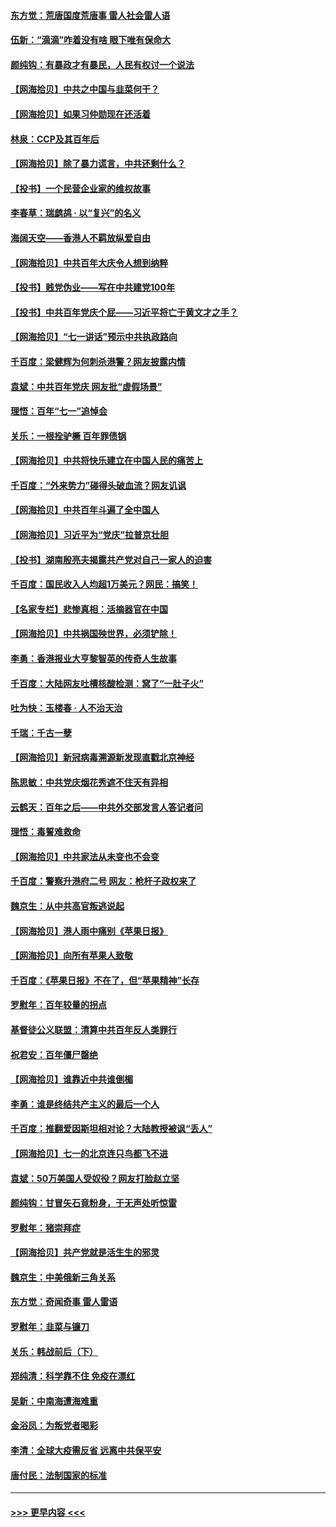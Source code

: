 #### [东方觉：荒唐国度荒唐事 雷人社会雷人语](../pages/nsc993/n13075917.md?t=07081951) 
#### [伍新：“滴滴”咋着没有啥 眼下唯有保命大](../pages/nsc993/n13075894.md?t=07081951) 
#### [颜纯钩：有暴政才有暴民，人民有权讨一个说法](../pages/nsc993/n13075734.md?t=07081951) 
#### [【网海拾贝】中共之中国与韭菜何干？](../pages/nsc993/n13075428.md?t=07081951) 
#### [【网海拾贝】如果习仲勋现在还活着](../pages/nsc993/n13073410.md?t=07081951) 
#### [林泉：CCP及其百年后](../pages/nsc993/n13073226.md?t=07081951) 
#### [【网海拾贝】除了暴力谎言，中共还剩什么？](../pages/nsc993/n13071082.md?t=07081951) 
#### [【投书】一个民营企业家的维权故事](../pages/nsc993/n13070932.md?t=07081951) 
#### [李春草：瑞鹧鸪 · 以“复兴”的名义](../pages/nsc993/n13069984.md?t=07081951) 
#### [海阔天空——香港人不羁放纵爱自由](../pages/nsc993/n13069407.md?t=07081951) 
#### [【网海拾贝】中共百年大庆令人想到纳粹](../pages/nsc993/n13068483.md?t=07081951) 
#### [【投书】贱党伪业——写在中共建党100年](../pages/nsc993/n13067843.md?t=07081951) 
#### [【投书】中共百年党庆个屁——习近平将亡于黄文才之手？](../pages/nsc993/n13067425.md?t=07081951) 
#### [【网海拾贝】“七一讲话”预示中共执政路向](../pages/nsc993/n13066434.md?t=07081951) 
#### [千百度：梁健辉为何刺杀港警？网友披露内情](../pages/nsc993/n13066979.md?t=07081951) 
#### [袁斌：中共百年党庆 网友批“虚假场景”](../pages/nsc993/n13066385.md?t=07081951) 
#### [理悟：百年“七一”追悼会](../pages/nsc993/n13066106.md?t=07081951) 
#### [关乐：一根拴驴橛 百年罪债锅](../pages/nsc993/n13066089.md?t=07081951) 
#### [【网海拾贝】中共将快乐建立在中国人民的痛苦上](../pages/nsc993/n13064939.md?t=07081951) 
#### [千百度：“外来势力”碰得头破血流？网友讥讽](../pages/nsc993/n13064878.md?t=07081951) 
#### [【网海拾贝】中共百年斗遍了全中国人](../pages/nsc993/n13060020.md?t=07081951) 
#### [【网海拾贝】习近平为“党庆”拉普京壮胆](../pages/nsc993/n13057781.md?t=07081951) 
#### [【投书】湖南殷亮夫揭露共产党对自己一家人的迫害](../pages/nsc993/n13057744.md?t=07081951) 
#### [千百度：国民收入人均超1万美元？网民：搞笑！](../pages/nsc993/n13057692.md?t=07081951) 
#### [【名家专栏】悲惨真相：活摘器官在中国](../pages/nsc993/n13056611.md?t=07081951) 
#### [【网海拾贝】中共祸国殃世界，必须铲除！](../pages/nsc993/n13056011.md?t=07081951) 
#### [李勇：香港报业大亨黎智英的传奇人生故事](../pages/nsc993/n13055258.md?t=07081951) 
#### [千百度：大陆网友吐槽核酸检测：窝了“一肚子火”](../pages/nsc993/n13055194.md?t=07081951) 
#### [吐为快：玉楼春 · 人不治天治](../pages/nsc993/n13054028.md?t=07081951) 
#### [千瑞：千古一孽](../pages/nsc993/n13054016.md?t=07081951) 
#### [【网海拾贝】新冠病毒溯源新发现直戳北京神经](../pages/nsc993/n13052425.md?t=07081951) 
#### [陈思敏：中共党庆烟花秀遮不住天有异相](../pages/nsc993/n13052020.md?t=07081951) 
#### [云鹤天：百年之后——中共外交部发言人答记者问](../pages/nsc993/n13051604.md?t=07081951) 
#### [理悟：毒誓难救命](../pages/nsc993/n13051601.md?t=07081951) 
#### [【网海拾贝】中共家法从未变也不会变](../pages/nsc993/n13050366.md?t=07081951) 
#### [千百度：警察升港府二号 网友：枪杆子政权来了](../pages/nsc993/n13050261.md?t=07081951) 
#### [魏京生：从中共高官叛逃说起](../pages/nsc993/n13048997.md?t=07081951) 
#### [【网海拾贝】港人雨中痛别《苹果日报》](../pages/nsc993/n13048941.md?t=07081951) 
#### [【网海拾贝】向所有苹果人致敬](../pages/nsc993/n13046795.md?t=07081951) 
#### [千百度：《苹果日报》不在了，但“苹果精神”长存](../pages/nsc993/n13046703.md?t=07081951) 
#### [罗慰年：百年较量的拐点](../pages/nsc993/n13046542.md?t=07081951) 
#### [基督徒公义联盟：清算中共百年反人类罪行](../pages/nsc993/n13046499.md?t=07081951) 
#### [祝君安：百年僵尸罄绝](../pages/nsc993/n13045595.md?t=07081951) 
#### [【网海拾贝】谁靠近中共谁倒楣](../pages/nsc993/n13044667.md?t=07081951) 
#### [李勇：谁是终结共产主义的最后一个人](../pages/nsc993/n13044397.md?t=07081951) 
#### [千百度：推翻爱因斯坦相对论？大陆教授被讽“丢人”](../pages/nsc993/n13043908.md?t=07081951) 
#### [【网海拾贝】七一的北京连只鸟都飞不进](../pages/nsc993/n13041377.md?t=07081951) 
#### [袁斌：50万美国人受奴役？网友打脸赵立坚](../pages/nsc993/n13041330.md?t=07081951) 
#### [颜纯钩：甘冒矢石竟粉身，于无声处听惊雷](../pages/nsc993/n13041140.md?t=07081951) 
#### [罗慰年：猪崇拜症](../pages/nsc993/n13041071.md?t=07081951) 
#### [【网海拾贝】共产党就是活生生的邪灵](../pages/nsc993/n13036627.md?t=07081951) 
#### [魏京生：中美俄新三角关系](../pages/nsc993/n13035986.md?t=07081951) 
#### [东方觉：奇闻奇事 雷人雷语](../pages/nsc993/n13035878.md?t=07081951) 
#### [罗慰年：韭菜与镰刀](../pages/nsc993/n13034374.md?t=07081951) 
#### [关乐：韩战前后（下）](../pages/nsc993/n13034113.md?t=07081951) 
#### [郑纯清：科学靠不住 免疫在漂红](../pages/nsc993/n13034093.md?t=07081951) 
#### [吴新：中南海遭海难重](../pages/nsc993/n13034084.md?t=07081951) 
#### [金浴凤：为叛党者喝彩](../pages/nsc993/n13034058.md?t=07081951) 
#### [李清：全球大疫需反省 远离中共保平安](../pages/nsc993/n13033784.md?t=07081951) 
#### [唐付民：法制国家的标准](../pages/nsc993/n13032944.md?t=07081951) 

----
#### [ >>> 更早内容 <<< ](../indexes/nsc993-earlier.md)

